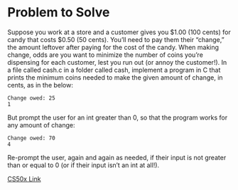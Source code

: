 # Problem to Solve

Suppose you work at a store and a customer gives you $1.00 (100 cents) for candy that costs $0.50 (50 cents). You’ll need to pay them their “change,” the amount leftover after paying for the cost of the candy. When making change, odds are you want to minimize the number of coins you’re dispensing for each customer, lest you run out (or annoy the customer!). In a file called cash.c in a folder called cash, implement a program in C that prints the minimum coins needed to make the given amount of change, in cents, as in the below:


```
Change owed: 25
1
```

But prompt the user for an int greater than 0, so that the program works for any amount of change:
```
Change owed: 70
4
```

Re-prompt the user, again and again as needed, if their input is not greater than or equal to 0 (or if their input isn’t an int at all!).

[CS50x Link](https://cs50.harvard.edu/x/2025/psets/1/cash/)